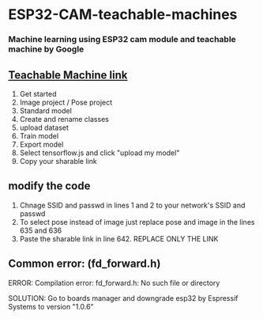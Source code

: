 # ESP32-CAM-teachable-machines
### Machine learning using ESP32 cam module and teachable machine by Google


## [Teachable Machine link](https://teachablemachine.withgoogle.com/)
1. Get started
2. Image project / Pose project
3. Standard model
4. Create and rename classes
5. upload dataset
6. Train model
7. Export model
8. Select tensorflow.js and click "upload my model"
9. Copy your sharable link

## modify the code
1. Chnage SSID and passwd in lines 1 and 2 to your network's SSID and passwd
2. To select pose instead of image just replace pose and image in the lines 635 and 636
3. Paste the sharable link in line 642. REPLACE ONLY THE LINK

## Common error: (fd_forward.h)

ERROR:
Compilation error: fd_forward.h: No such file or directory

SOLUTION:
Go to boards manager and downgrade esp32 by Espressif Systems to version "1.0.6"
